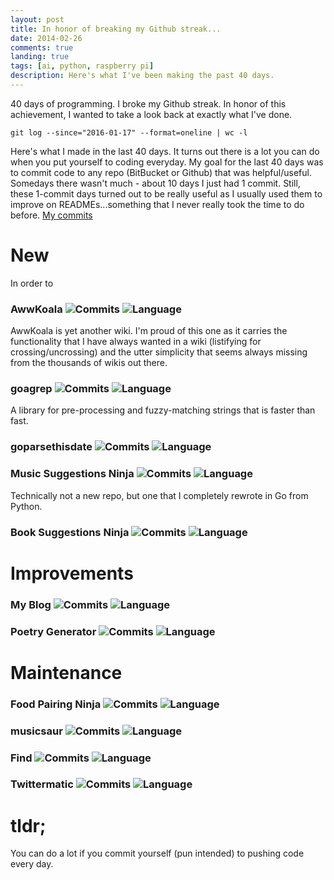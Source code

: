 ```yaml
---
layout: post
title: In honor of breaking my Github streak...
date: 2014-02-26
comments: true
landing: true
tags: [ai, python, raspberry pi]
description: Here's what I've been making the past 40 days.
---
```


40 days of programming. I broke my Github streak. In honor of this achievement, I wanted to take a look back at exactly what I've done.

`git log --since="2016-01-17" --format=oneline | wc -l`

Here's what I made in the last 40 days. It turns out there is a lot you can do when you put yourself to coding everyday. My goal for the last 40 days was to commit code to any repo (BitBucket or Github) that was helpful/useful. Somedays there wasn't much - about 10 days I just had 1 commit. Still, these 1-commit days turned out to be really useful as I usually used them to improve on READMEs...something that I never really took the time to do before. [My commits](https://github.com/schollz?tab=contributions&period=monthly)

# New

In order to

### AwwKoala ![Commits](https://img.shields.io/badge/commits-179-brightgreen.svg) ![Language](https://img.shields.io/badge/language-Go-blue.svg)

AwwKoala is yet another wiki. I'm proud of this one as it carries the functionality that I have always wanted in a wiki (listifying for crossing/uncrossing) and the utter simplicity that seems always missing from the thousands of wikis out there.

### goagrep  ![Commits](https://img.shields.io/badge/commits-64-brightgreen.svg) ![Language](https://img.shields.io/badge/language-Go-blue.svg)

A library for pre-processing and fuzzy-matching strings that is faster than fast.

### goparsethisdate   ![Commits](https://img.shields.io/badge/commits-5-brightgreen.svg) ![Language](https://img.shields.io/badge/language-Go-blue.svg)

### Music Suggestions Ninja ![Commits](https://img.shields.io/badge/commits-23-brightgreen.svg) ![Language](https://img.shields.io/badge/language-Go-blue.svg)

Technically not a new repo, but one that I completely rewrote in Go from Python.

### Book Suggestions Ninja ![Commits](https://img.shields.io/badge/commits-42-brightgreen.svg) ![Language](https://img.shields.io/badge/language-Go-blue.svg)


# Improvements

### My Blog  ![Commits](https://img.shields.io/badge/commits-57-brightgreen.svg) ![Language](https://img.shields.io/badge/language-Markdown-blue.svg)


### Poetry Generator  ![Commits](https://img.shields.io/badge/commits-6-brightgreen.svg) ![Language](https://img.shields.io/badge/language-Python-blue.svg)



# Maintenance

### Food Pairing Ninja ![Commits](https://img.shields.io/badge/commits-14-brightgreen.svg) ![Language](https://img.shields.io/badge/language-html-blue.svg)

### musicsaur ![Commits](https://img.shields.io/badge/commits-1-brightgreen.svg) ![Language](https://img.shields.io/badge/language-Go-blue.svg)

### Find ![Commits](https://img.shields.io/badge/commits-1-brightgreen.svg) ![Language](https://img.shields.io/badge/language-Python-blue.svg)

### Twittermatic ![Commits](https://img.shields.io/badge/commits-1-brightgreen.svg) ![Language](https://img.shields.io/badge/language-Python-blue.svg)


# tldr;

You can do a lot if you commit yourself (pun intended) to pushing code every day.
